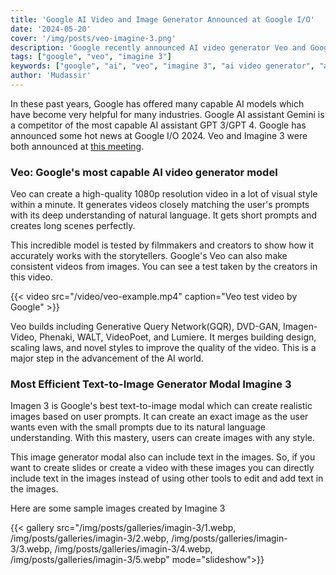 ```yaml
---
title: 'Google AI Video and Image Generator Announced at Google I/O'
date: '2024-05-20'
cover: '/img/posts/veo-imagine-3.png'
description: 'Google recently announced AI video generator Veo and Google image generator Imagine 3 best media models by Google.'
tags: ["google", "veo", "imagine 3"]
keywords: ["google", "ai", "veo", "imagine 3", "ai video generator", "ai image generator"]
author: 'Mudassir'
---
```


In these past years, Google has offered many capable AI models which have become very helpful for many industries. Google AI assistant Gemini is a competitor of the most capable AI assistant GPT 3/GPT 4. Google has announced some hot news at Google I/O 2024. Veo and Imagine 3 were both announced at [this meeting](https://blog.google/technology/ai/google-io-2024-100-announcements/). 

### Veo: Google's most capable AI video generator model

Veo can create a high-quality 1080p resolution video in a lot of visual style within a minute. It generates videos closely matching the user's prompts with its deep understanding of natural language. It gets short prompts and creates long scenes perfectly. 

This incredible model is tested by filmmakers and creators to show how it accurately works with the storytellers. Google's Veo can also make consistent videos from images. You can see a test taken by the creators in this video. 

{{< video src="/video/veo-example.mp4" caption="Veo test video by Google" >}}

Veo builds including Generative Query Network(GQR), DVD-GAN, Imagen-Video, Phenaki, WALT, VideoPoet, and Lumiere. It merges building design, scaling laws, and novel styles to improve the quality of the video. This is a major step in the advancement of the AI world.  

### Most Efficient Text-to-Image Generator Modal Imagine 3

Imagen 3 is Google's best text-to-image modal which can create realistic images based on user prompts. It can create an exact image as the user wants even with the small prompts due to its natural language understanding. With this mastery, users can create images with any style. 

This image generator modal also can include text in the images. So, if you want to create slides or create a video with these images you can directly include text in the images instead of using other tools to edit and add text in the images.

Here are some sample images created by Imagine 3

{{< gallery src="/img/posts/galleries/imagin-3/1.webp, /img/posts/galleries/imagin-3/2.webp, /img/posts/galleries/imagin-3/3.webp, /img/posts/galleries/imagin-3/4.webp, /img/posts/galleries/imagin-3/5.webp" mode="slideshow">}}